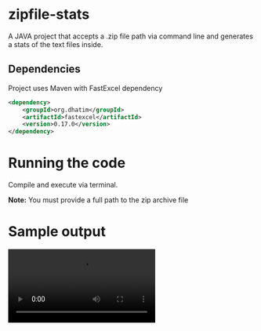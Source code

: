 # zipfile-stats
A JAVA project that accepts a .zip file path via command line and generates a stats of the text files inside.

## Dependencies
Project uses Maven with FastExcel dependency
```xml
<dependency>
    <groupId>org.dhatim</groupId>
    <artifactId>fastexcel</artifactId>
    <version>0.17.0</version>
</dependency>
```

# Running the code
Compile and execute via terminal. 

**Note:** You must provide a full path to the zip archive file

# Sample output
<video controls src="[ZipFileStats.mp4](https://github.com/salisuwy/zipfile-stats/blob/main/ZipFileStats.mp4)https://github.com/salisuwy/zipfile-stats/blob/main/ZipFileStats.mp4" title="Title"></video>

